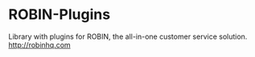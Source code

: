ROBIN-Plugins
=============

Library with plugins for ROBIN, the all-in-one customer service solution. http://robinhq.com
